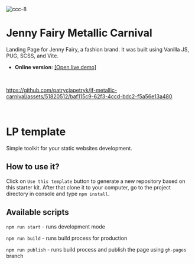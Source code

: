 
![ccc-8](https://github.com/patrycjapetryk/jf-metallic-carnival/assets/51820512/bcb8f193-a214-41fb-8dba-bfca82e48367)


# Jenny Fairy Metallic Carnival

Landing Page for Jenny Fairy, a fashion brand. It was built using Vanilla JS, PUG, SCSS, and Vite.

- **Online version**: [[Open live demo]](https://jf-matallic-carnival.netlify.app)

&nbsp;

https://github.com/patrycjapetryk/jf-metallic-carnival/assets/51820512/baf115c9-62f3-4ccd-bdc2-f5a56e13a480

&nbsp;

# LP template

Simple toolkit for your static websites development.

## How to use it?

Click on `Use this template` button to generate a new repository based on this starter kit. After that clone it to your computer, go to the project directory in console and type `npm install`.

## Available scripts

`npm run start` - runs development mode

`npm run build` - runs build process for production

`npm run publish` - runs build process and publish the page using `gh-pages` branch
